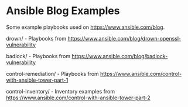 Ansible Blog Examples
=====================

Some example playbooks used on https://www.ansible.com/blog.

drown/ - Playbooks from https://www.ansible.com/blog/drown-openssl-vulnerability

badlock/ - Playbooks from https://www.ansible.com/blog/badlock-vulnerability

control-remediation/ - Playbooks from https://www.ansible.com/control-with-ansible-tower-part-1

control-inventory/ - Inventory examples from https://www.ansible.com/control-with-ansible-tower-part-2


